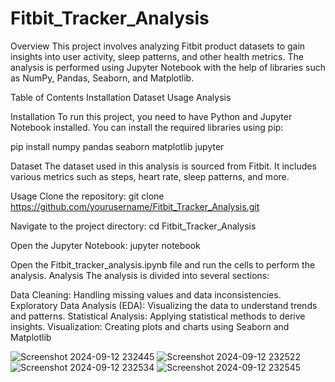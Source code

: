 # Fitbit_Tracker_Analysis

Overview
This project involves analyzing Fitbit product datasets to gain insights into user activity, sleep patterns, and other health metrics. The analysis is performed using Jupyter Notebook with the help of libraries such as NumPy, Pandas, Seaborn, and Matplotlib.

Table of Contents
Installation
Dataset
Usage
Analysis

Installation
To run this project, you need to have Python and Jupyter Notebook installed. You can install the required libraries using pip:

pip install numpy pandas seaborn matplotlib jupyter

Dataset
The dataset used in this analysis is sourced from Fitbit. It includes various metrics such as steps, heart rate, sleep patterns, and more.

Usage
Clone the repository:
git clone https://github.com/yourusername/Fitbit_Tracker_Analysis.git

Navigate to the project directory:
cd Fitbit_Tracker_Analysis

Open the Jupyter Notebook:
jupyter notebook

Open the Fitbit_tracker_analysis.ipynb file and run the cells to perform the analysis.
Analysis
The analysis is divided into several sections:

Data Cleaning: Handling missing values and data inconsistencies.
Exploratory Data Analysis (EDA): Visualizing the data to understand trends and patterns.
Statistical Analysis: Applying statistical methods to derive insights.
Visualization: Creating plots and charts using Seaborn and Matplotlib

![Screenshot 2024-09-12 232445](https://github.com/user-attachments/assets/9dc699f8-3e44-44db-9f0a-e05c10512c62)
![Screenshot 2024-09-12 232522](https://github.com/user-attachments/assets/b9b6baf7-0179-41a2-9074-f8177971b048)
![Screenshot 2024-09-12 232534](https://github.com/user-attachments/assets/ba9658a1-437c-4cfd-995f-db133df9171c)
![Screenshot 2024-09-12 232545](https://github.com/user-attachments/assets/03eabc60-648d-4f2a-aeff-a0c1276dfeef)
